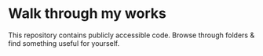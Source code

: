 # Walk through my works
This repository contains publicly accessible code. Browse through folders & find something useful for yourself.
